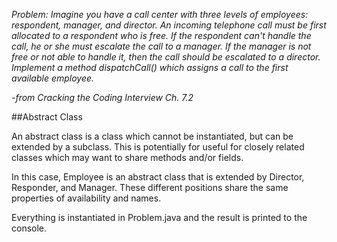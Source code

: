 *Problem: Imagine you have a call center with three levels of employees: respondent, manager, and director. An incoming telephone call must be first allocated to a respondent who is free. If the respondent can't handle the call, he or she must escalate the call to a manager. If the manager is not free or not able to handle it, then the call should be escalated to a director. Implement a method dispatchCall() which assigns a call to the first available employee.*

*-from Cracking the Coding Interview Ch. 7.2*

##Abstract Class

An abstract class is a class which cannot be instantiated, but can be extended by a subclass. This is potentially for useful for closely related classes which may want to share methods and/or fields.

In this case, Employee is an abstract class that is extended by Director, Responder, and Manager. These different positions share the same properties of availability and names.  

Everything is instantiated in Problem.java and the result is printed to the console.

